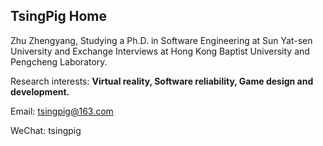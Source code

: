 ## TsingPig Home

<!--
**TsingPig/TsingPig** is a ✨ _special_ ✨ repository because its `README.md` (this file) appears on your GitHub profile.

Here are some ideas to get you started:

- 🔭 I’m currently working on ...
- 🌱 I’m currently learning ...
- 👯 I’m looking to collaborate on ...
- 🤔 I’m looking for help with ...
- 💬 Ask me about ...
- 📫 How to reach me: ...
- 😄 Pronouns: ...
- ⚡ Fun fact: ...
-->
Zhu Zhengyang, Studying a Ph.D. in Software Engineering at Sun Yat-sen University and Exchange Interviews at Hong Kong Baptist University and Pengcheng Laboratory.

Research interests: **Virtual reality, Software reliability, Game design and development.**

Email: tsingpig@163.com

WeChat: tsingpig


